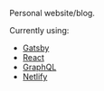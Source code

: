 Personal website/blog.

Currently using:

- [Gatsby](https://www.gatsbyjs.org)
- [React](https://reactjs.org)
- [GraphQL](https://graphql.org)
- [Netlify](https://www.netlify.com)
